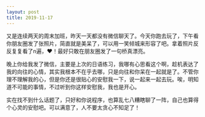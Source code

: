 ```yaml
---
layout: post
title: 2019-11-17
---
```


又是连续两天的周末加班，昨天一天都没有微信聊天了。今天你跑去玩了，下午看你朋友圈发了张照片，简直就是美呆了，可以用一笑倾城来形容了吧。拿着照片反反复复看了n遍，❤️！最好只敢在朋友圈发了一句桥真漂亮。

晚上你给我发了微信，主要是上次的日语练习，我哪有心思看这个啊，趁机表达了我的向往的心情，其实我根本不在乎去哪，只是向往和你呆在一起就是了。不管你理不理解我的心，但是你还是很贴心的安慰我一下，说一起来一起去玩。唉，明知道不可能的事情，不过听到你这样安慰我，我也是开心。

实在找不到什么话题了，只好和你说程序，也算乱七八糟瞎聊了一阵，自己也算得个心灵的安慰吧。可以满意了，人不要太贪心不知足了！